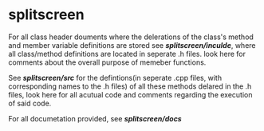 # splitscreen

For all class header douments where the delerations of the class's method and member variable definitions are stored see ***splitscreen/inculde***, where all class/method definitions are located in seperate .h files. look here for comments about the overall purpose of memeber functions.

See ***splitscreen/src*** for the defintions(in seperate .cpp files, with corresponding names to the .h files) of all these methods delared in the .h files, look here for all acutual code and comments regarding the execution of said code.

For all documetation provided, see ***splitscreen/docs***
